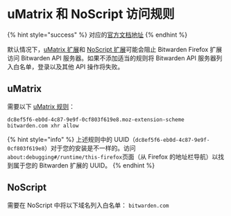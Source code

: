 # uMatrix 和 NoScript 访问规则

{% hint style="success" %}
对应的[官方文档地址](https://bitwarden.com/help/article/blocker-access-rule/)
{% endhint %}

默认情况下，[uMatrix 扩展](https://github.com/gorhill/uMatrix)和 [NoScript 扩展](https://noscript.net/)可能会阻止 Bitwarden Firefox 扩展访问 Bitwarden API 服务器。如果不添加适当的规则将 Bitwarden API 服务器列入白名单，登录以及其他 API 操作将失败。

## uMatrix

需要以下 [uMatrix 规则](https://github.com/gorhill/uMatrix/wiki/Rules-syntax)：

```
dc8ef5f6-eb0d-4c87-9e9f-0cf803f619e8.moz-extension-scheme bitwarden.com xhr allow
```

{% hint style="info" %}
&#x20;上述规则中的 UUID（`dc8ef5f6-eb0d-4c87-9e9f-0cf803f619e8`）对于您的安装是不一样的。访问`about:debugging#/runtime/this-firefox`页面（从 Firefox 的地址栏导航）以找到属于您的 Bitwarden 扩展的 UUID。
{% endhint %}

## NoScript

需要在 NoScript 中将以下域名列入白名单： `bitwarden.com`
